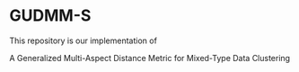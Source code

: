 # GUDMM-S
This repository is our implementation of 

A Generalized Multi-Aspect Distance Metric for Mixed-Type Data Clustering

